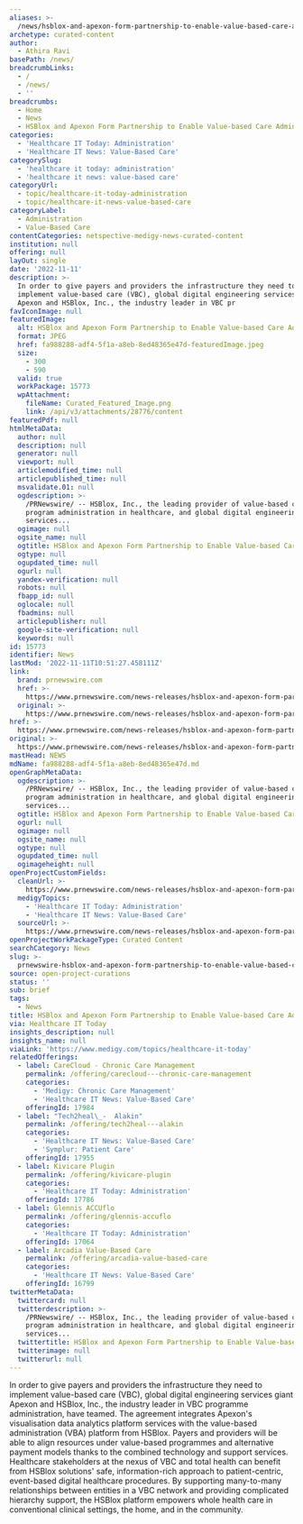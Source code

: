 ```yaml
---
aliases: >-
  /news/hsblox-and-apexon-form-partnership-to-enable-value-based-care-administration
archetype: curated-content
author:
  - Athira Ravi
basePath: /news/
breadcrumbLinks:
  - /
  - /news/
  - ''
breadcrumbs:
  - Home
  - News
  - HSBlox and Apexon Form Partnership to Enable Value-based Care Administration
categories:
  - 'Healthcare IT Today: Administration'
  - 'Healthcare IT News: Value-Based Care'
categorySlug:
  - 'healthcare it today: administration'
  - 'healthcare it news: value-based care'
categoryUrl:
  - topic/healthcare-it-today-administration
  - topic/healthcare-it-news-value-based-care
categoryLabel:
  - Administration
  - Value-Based Care
contentCategories: netspective-medigy-news-curated-content
institution: null
offering: null
layOut: single
date: '2022-11-11'
description: >-
  In order to give payers and providers the infrastructure they need to
  implement value-based care (VBC), global digital engineering services giant
  Apexon and HSBlox, Inc., the industry leader in VBC pr
favIconImage: null
featuredImage:
  alt: HSBlox and Apexon Form Partnership to Enable Value-based Care Administration
  format: JPEG
  href: fa988288-adf4-5f1a-a8eb-8ed48365e47d-featuredImage.jpeg
  size:
    - 300
    - 590
  valid: true
  workPackage: 15773
  wpAttachment:
    fileName: Curated_Featured_Image.png
    link: /api/v3/attachments/28776/content
featuredPdf: null
htmlMetaData:
  author: null
  description: null
  generator: null
  viewport: null
  articlemodified_time: null
  articlepublished_time: null
  msvalidate.01: null
  ogdescription: >-
    /PRNewswire/ -- HSBlox, Inc., the leading provider of value-based care (VBC)
    program administration in healthcare, and global digital engineering
    services...
  ogimage: null
  ogsite_name: null
  ogtitle: HSBlox and Apexon Form Partnership to Enable Value-based Care Administration
  ogtype: null
  ogupdated_time: null
  ogurl: null
  yandex-verification: null
  robots: null
  fbapp_id: null
  oglocale: null
  fbadmins: null
  articlepublisher: null
  google-site-verification: null
  keywords: null
id: 15773
identifier: News
lastMod: '2022-11-11T10:51:27.458111Z'
link:
  brand: prnewswire.com
  href: >-
    https://www.prnewswire.com/news-releases/hsblox-and-apexon-form-partnership-to-enable-value-based-care-administration-301651289.html?tc=eml_cleartime
  original: >-
    https://www.prnewswire.com/news-releases/hsblox-and-apexon-form-partnership-to-enable-value-based-care-administration-301651289.html?tc=eml_cleartime
href: >-
  https://www.prnewswire.com/news-releases/hsblox-and-apexon-form-partnership-to-enable-value-based-care-administration-301651289.html?tc=eml_cleartime
original: >-
  https://www.prnewswire.com/news-releases/hsblox-and-apexon-form-partnership-to-enable-value-based-care-administration-301651289.html?tc=eml_cleartime
mastHead: NEWS
mdName: fa988288-adf4-5f1a-a8eb-8ed48365e47d.md
openGraphMetaData:
  ogdescription: >-
    /PRNewswire/ -- HSBlox, Inc., the leading provider of value-based care (VBC)
    program administration in healthcare, and global digital engineering
    services...
  ogtitle: HSBlox and Apexon Form Partnership to Enable Value-based Care Administration
  ogurl: null
  ogimage: null
  ogsite_name: null
  ogtype: null
  ogupdated_time: null
  ogimageheight: null
openProjectCustomFields:
  cleanUrl: >-
    https://www.prnewswire.com/news-releases/hsblox-and-apexon-form-partnership-to-enable-value-based-care-administration-301651289.html?tc=eml_cleartime
  medigyTopics:
    - 'Healthcare IT Today: Administration'
    - 'Healthcare IT News: Value-Based Care'
  sourceUrl: >-
    https://www.prnewswire.com/news-releases/hsblox-and-apexon-form-partnership-to-enable-value-based-care-administration-301651289.html?tc=eml_cleartime
openProjectWorkPackageType: Curated Content
searchCategory: News
slug: >-
  prnewswire-hsblox-and-apexon-form-partnership-to-enable-value-based-care-administration
source: open-project-curations
status: ''
sub: brief
tags:
  - News
title: HSBlox and Apexon Form Partnership to Enable Value-based Care Administration
via: Healthcare IT Today
insights_description: null
insights_name: null
viaLink: 'https://www.medigy.com/topics/healthcare-it-today'
relatedOfferings:
  - label: CareCloud - Chronic Care Management
    permalink: /offering/carecloud---chronic-care-management
    categories:
      - 'Medigy: Chronic Care Management'
      - 'Healthcare IT News: Value-Based Care'
    offeringId: 17984
  - label: "Tech2heal\_-  Alakin"
    permalink: /offering/tech2heal---alakin
    categories:
      - 'Healthcare IT News: Value-Based Care'
      - 'Symplur: Patient Care'
    offeringId: 17955
  - label: Kivicare Plugin
    permalink: /offering/kivicare-plugin
    categories:
      - 'Healthcare IT Today: Administration'
    offeringId: 17786
  - label: Glennis ACCUflo
    permalink: /offering/glennis-accuflo
    categories:
      - 'Healthcare IT Today: Administration'
    offeringId: 17064
  - label: Arcadia Value-Based Care
    permalink: /offering/arcadia-value-based-care
    categories:
      - 'Healthcare IT News: Value-Based Care'
    offeringId: 16799
twitterMetaData:
  twittercard: null
  twitterdescription: >-
    /PRNewswire/ -- HSBlox, Inc., the leading provider of value-based care (VBC)
    program administration in healthcare, and global digital engineering
    services...
  twittertitle: HSBlox and Apexon Form Partnership to Enable Value-based Care Administration
  twitterimage: null
  twitterurl: null
---
```

<p>In order to give payers and providers the infrastructure they need to implement value-based care (VBC), global digital engineering services giant Apexon and HSBlox, Inc., the industry leader in VBC programme administration, have teamed. The agreement integrates Apexon's visualisation data analytics platform services with the value-based administration (VBA) platform from HSBlox. Payers and providers will be able to align resources under value-based programmes and alternative payment models thanks to the combined technology and support services. Healthcare stakeholders at the nexus of VBC and total health can benefit from HSBlox solutions' safe, information-rich approach to patient-centric, event-based digital healthcare procedures. By supporting many-to-many relationships between entities in a VBC network and providing complicated hierarchy support, the HSBlox platform empowers whole health care in conventional clinical settings, the home, and in the community.</p>